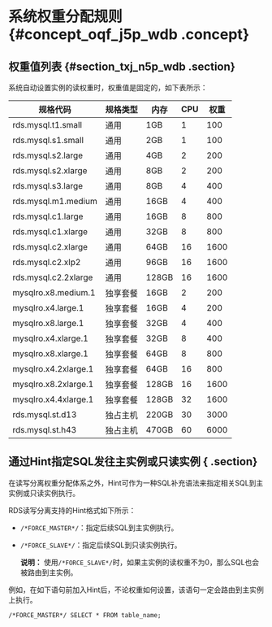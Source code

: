 # 系统权重分配规则 {#concept_oqf_j5p_wdb .concept}

## 权重值列表 {#section_txj_n5p_wdb .section}

系统自动设置实例的读权重时，权重值是固定的，如下表所示：

|规格代码|规格类型|内存|CPU|权重|
|----|----|--|---|--|
|rds.mysql.t1.small|通用|1GB|1|100|
|rds.mysql.s1.small|通用|2GB|1|100|
|rds.mysql.s2.large|通用|4GB|2|200|
|rds.mysql.s2.xlarge|通用|8GB|2|200|
|rds.mysql.s3.large|通用|8GB|4|400|
|rds.mysql.m1.medium|通用|16GB|4|400|
|rds.mysql.c1.large|通用|16GB|8|800|
|rds.mysql.c1.xlarge|通用|32GB|8|800|
|rds.mysql.c2.xlarge|通用|64GB|16|1600|
|rds.mysql.c2.xlp2|通用|96GB|16|1600|
|rds.mysql.c2.2xlarge|通用|128GB|16|1600|
|mysqlro.x8.medium.1|独享套餐|16GB|2|200|
|mysqlro.x4.large.1|独享套餐|16GB|4|200|
|mysqlro.x8.large.1|独享套餐|32GB|4|400|
|mysqlro.x4.xlarge.1|独享套餐|32GB|8|400|
|mysqlro.x8.xlarge.1|独享套餐|64GB|8|800|
|mysqlro.x4.2xlarge.1|独享套餐|64GB|16|800|
|mysqlro.x8.2xlarge.1|独享套餐|128GB|16|1600|
|mysqlro.x4.4xlarge.1|独享套餐|128GB|32|1600|
|rds.mysql.st.d13|独占主机|220GB|30|3000|
|rds.mysql.st.h43|独占主机|470GB|60|6000|

## 通过Hint指定SQL发往主实例或只读实例 { .section}

在读写分离权重分配体系之外，Hint可作为一种SQL补充语法来指定相关SQL到主实例或只读实例执行。

RDS读写分离支持的Hint格式如下所示：

-   `/*FORCE_MASTER*/`：指定后续SQL到主实例执行。
-   `/*FORCE_SLAVE*/`：指定后续SQL到只读实例执行。

    **说明：** 使用`/*FORCE_SLAVE*/`时，如果主实例的读权重不为0，那么SQL也会被路由到主实例。


例如，在如下语句前加入Hint后，不论权重如何设置，该语句一定会路由到主实例上执行。

```
/*FORCE_MASTER*/ SELECT * FROM table_name;
```


